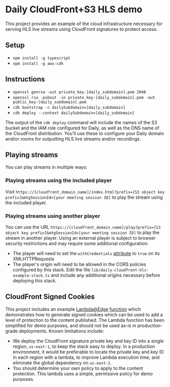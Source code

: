 # Daily CloudFront+S3 HLS demo

This project provides an example of the cloud infrastructure necessary
for serving HLS live streams using CloudFront signatures to protect
access.

## Setup
* `npm install -g typescript`
* `npm install -g aws-cdk`

## Instructions

* `openssl genrsa -out private_key-[daily_subdomain].pem 2048`
* `openssl rsa -pubout -in private_key-[daily_subdomain].pem -out public_key-[daily_subdomain].pem`
* `cdk bootstrap -c dailySubdomain=[daily_subdomain]`
* `cdk deploy --context dailySubdomain=[daily_subdomain]`

The output of the `cdk deploy` command will include the names of the
S3 bucket and the IAM role configured for Daily, as well as the DNS
name of the CloudFront distribution.  You'll use these to configure
your Daily domain and/or rooms for outputting HLS live streams and/or
recordings.

## Playing streams

You can play streams in multiple ways:

### Playing streams using the included player

Visit `https://[cloudfront_domain_name]/index.html?prefix=[S3 object key prefix]&mtgSessionId=[your meeting session ID]`
to play the stream using the included player.

### Playing streams using another player

You can use the URL `https://[cloudfront_domain_name]/play?prefix=[S3 object key prefix]&mtgSessionId=[your meeting session ID]`
to play the stream in another player.  Using an external player is
subject to browser security restrictions and may require some additional
configuration:

* The player will need to set the `withCredentials` [attribute](https://developer.mozilla.org/en-US/docs/Web/API/XMLHttpRequest/withCredentials)
  to `true` on its XMLHTTPRequests
* The player's origin will need to be allowed in the CORS policies configured
  by this stack.  Edit the file `lib/daily-cloudfront-hls-example-stack.ts` and
  include any additional origins necessary before deploying this stack.

## CloudFront Signed Cookies

This project includes an example [Lambda@Edge](https://aws.amazon.com/lambda/edge/)
[function](signing-lambda/index.js) which demonstrates how to generate signed cookies
which can be used to add a level of protection to the content published.  The Lambda
function has been simplified for demo purposes, and should not be used as-is in
production-grade deployments.  Known limitations include:

* We deploy the CloudFront signature private key and key ID into a single region,
  `us-east-1`, to keep the stack easy to deploy.  In a production environment, it would
  be preferable to locate the private key and key ID in each region with a lambda, to
  improve Lambda execution time, and eliminate the global dependency on `us-east-1`.
* You should determine your own policy to apply to the content protection.  This
  lambda uses a simple, permissive policy for demo purposes.
